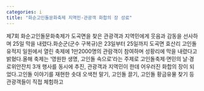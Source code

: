 ```yaml
---
categories: i
title: "화순고인돌문화축제 지역민·관광객 화합의 장 성료"
---
```

제7회 화순고인돌문화축제가 도곡면을 찾은 관광객과 지역민에게 웃음과 감동을 선사하며 25일 막을 내렸다.화순군(군수 구복규)은 23일부터 25일까지 도곡면 효산리 고인돌 유적지 일원에서 열린 축제에 1만2000명의 관람객이 참여하며 성황리에 막을 내렸다고 밝혔다.올해 축제는 ‘영원한 생명, 고인돌 속으로’라는 주제로 고인돌축제·면민의 날·경로위안잔치 3개 행사를 동시에 추진, 관광객과 지역민이 한데 어우러진 화합의 장이 되었다.고인돌 이야기를 재현한 솟대 오색천 말기, 고인돌 끌기, 고인돌 황금유물 찾기 등 관광객들이 직접 체험하고